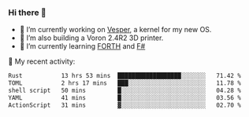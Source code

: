 ### Hi there 👋

<!--
**berkus/berkus** is a ✨ _special_ ✨ repository because its `README.md` (this file) appears on your GitHub profile.

Here are some ideas to get you started:

- 🔭 I’m currently working on ...
- 🌱 I’m currently learning ...
- 👯 I’m looking to collaborate on ...
- 🤔 I’m looking for help with ...
- 💬 Ask me about ...
- 📫 How to reach me: ...
- 😄 Pronouns: ...
- ⚡ Fun fact: ...
-->

- 🔭 I’m currently working on [Vesper](https://github.com/metta-systems/vesper), a kernel for my new OS.
- 🔭 I’m also building a Voron 2.4R2 3D printer.
- 🌱 I’m currently learning [FORTH](http://forth.com/starting-forth/) and [F#](https://fsharpforfunandprofit.com/)

💼 My recent activity:

<!--START_SECTION:waka-->

```txt
Rust           13 hrs 53 mins  ██████████████████░░░░░░░   71.42 %
TOML           2 hrs 17 mins   ███░░░░░░░░░░░░░░░░░░░░░░   11.78 %
shell script   50 mins         █░░░░░░░░░░░░░░░░░░░░░░░░   04.28 %
YAML           41 mins         █░░░░░░░░░░░░░░░░░░░░░░░░   03.56 %
ActionScript   31 mins         ▓░░░░░░░░░░░░░░░░░░░░░░░░   02.70 %
```

<!--END_SECTION:waka-->
